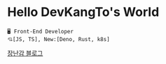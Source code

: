 # Hello DevKangTo's World

```
🖥 Front-End Developer
💘[JS, TS], New:[Deno, Rust, k8s]
```

[장난감 블로그](https://kangto.dev)
